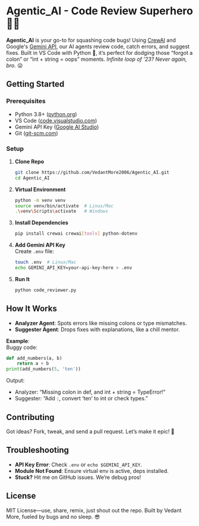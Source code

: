 # Agentic_AI - Code Review Superhero 🦸‍♂️

**Agentic_AI** is your go-to for squashing code bugs! Using [CrewAI](https://github.com/joaomdmoura/crewAI) and Google's [Gemini API](https://aistudio.google.com/), our AI agents review code, catch errors, and suggest fixes. Built in VS Code with Python 🐍, it’s perfect for dodging those “forgot a colon” or “int + string = oops” moments. *Infinite loop of ‘23? Never again, bro.* 😜

## Getting Started

### Prerequisites
- Python 3.8+ ([python.org](https://www.python.org/downloads/))
- VS Code ([code.visualstudio.com](https://code.visualstudio.com/))
- Gemini API Key ([Google AI Studio](https://aistudio.google.com/app/apikey))
- Git ([git-scm.com](https://git-scm.com/))

### Setup
1. **Clone Repo**  
   ```bash
   git clone https://github.com/VedantMore2006/Agentic_AI.git
   cd Agentic_AI
   ```

2. **Virtual Environment**  
   ```bash
   python -m venv venv
   source venv/bin/activate  # Linux/Mac
   .\venv\Scripts\activate   # Windows
   ```

3. **Install Dependencies**  
   ```bash
   pip install crewai crewai[tools] python-dotenv
   ```

4. **Add Gemini API Key**  
   Create `.env` file:  
   ```bash
   touch .env  # Linux/Mac
   echo GEMINI_API_KEY=your-api-key-here > .env
   ```

5. **Run It**  
   ```bash
   python code_reviewer.py
   ```

## How It Works
- **Analyzer Agent**: Spots errors like missing colons or type mismatches.
- **Suggester Agent**: Drops fixes with explanations, like a chill mentor.

**Example**:  
Buggy code:  
```python
def add_numbers(a, b)
    return a + b
print(add_numbers(5, 'ten'))
```  
Output:  
- Analyzer: “Missing colon in def, and int + string = TypeError!”  
- Suggester: “Add `:`, convert ‘ten’ to int or check types.”

## Contributing
Got ideas? Fork, tweak, and send a pull request. Let’s make it epic! 🚀

## Troubleshooting
- **API Key Error**: Check `.env` or `echo $GEMINI_API_KEY`.
- **Module Not Found**: Ensure virtual env is active, deps installed.
- **Stuck?** Hit me on GitHub issues. We’re debug pros!

## License
MIT License—use, share, remix, just shout out the repo. Built by Vedant More, fueled by bugs and no sleep. 😎